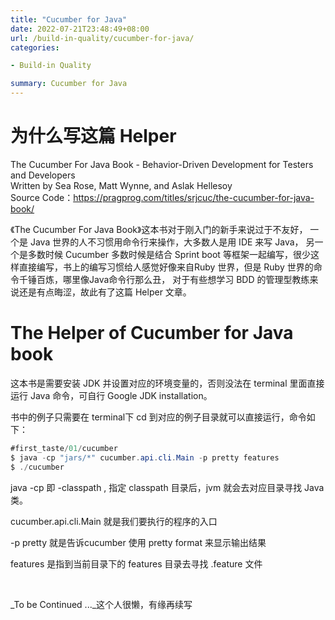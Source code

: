 ```yaml
---
title: "Cucumber for Java"
date: 2022-07-21T23:48:49+08:00
url: /build-in-quality/cucumber-for-java/
categories:

- Build-in Quality

summary: Cucumber for Java
---
```


# 为什么写这篇 Helper
The Cucumber For Java Book - Behavior-Driven Development for Testers and Developers  
Written by Sea Rose, Matt Wynne, and Aslak Hellesoy  
Source Code：https://pragprog.com/titles/srjcuc/the-cucumber-for-java-book/  
    
    
    
《The Cucumber For Java Book》这本书对于刚入门的新手来说过于不友好，
一个是 Java 世界的人不习惯用命令行来操作，大多数人是用 IDE 来写 Java，
另一个是多数时候 Cucumber 多数时候是结合 Sprint boot 等框架一起编写，很少这样直接编写，书上的编写习惯给人感觉好像来自Ruby 世界，但是 Ruby 世界的命令千锤百炼，哪里像Java命令行那么丑，
对于有些想学习 BDD 的管理型教练来说还是有点晦涩，故此有了这篇 Helper 文章。
    
    

# The Helper of Cucumber for Java book


这本书是需要安装 JDK 并设置对应的环境变量的，否则没法在 terminal 里面直接运行 Java 命令，可自行 Google JDK installation。

书中的例子只需要在 terminal下 cd 到对应的例子目录就可以直接运行，命令如下：

```java
#first_taste/01/cucumber
$ java -cp "jars/*" cucumber.api.cli.Main -p pretty features
$ ./cucumber
```

java -cp 即 -classpath , 指定 classpath 目录后，jvm 就会去对应目录寻找 Java 类。

cucumber.api.cli.Main 就是我们要执行的程序的入口

-p pretty 就是告诉cucumber 使用 pretty format 来显示输出结果

features 是指到当前目录下的 features 目录去寻找 .feature 文件

​      

_To be Continued ..._这个人很懒，有缘再续写


